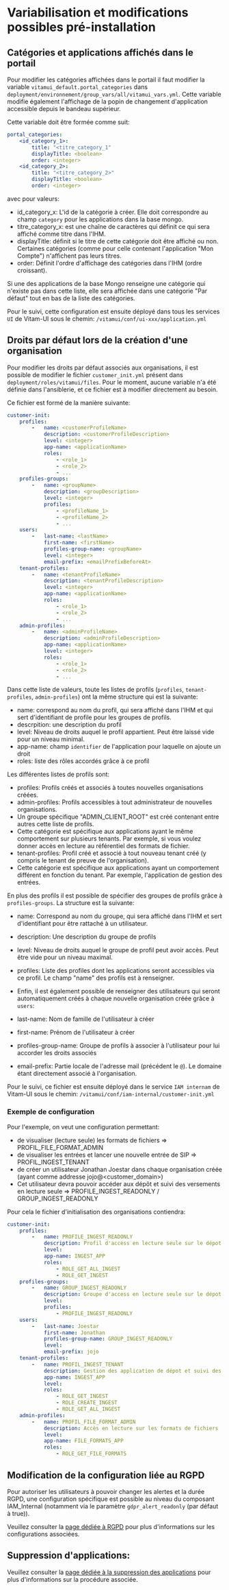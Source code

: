# Variabilisation et modifications possibles pré-installation

## Catégories et applications affichés dans le portail

Pour modifier les catégories affichées dans le portail il faut modifier la variable `vitamui_default.portal_categories` dans `deployment/environnement/group_vars/all/vitamui_vars.yml`.
Cette variable modifie également l'affichage de la popin de changement d'application accessible depuis le bandeau supérieur.

Cette variable doit être formée comme suit:

```yaml
portal_categories:
    <id_category_1>:
        title: "<titre_category_1"
        displayTitle: <boolean>
        order: <integer>
    <id_category_2>:
        title: "<titre_category_2>"
        displayTitle: <boolean>
        order: <integer>
```

avec pour valeurs:

* id_category_x: L'id de la catégorie à créer. Elle doit correspondre au champ `category` pour les applications dans la base mongo.
* titre_category_x: est une chaîne de caractères qui définit ce qui sera affiché comme titre dans l'IHM.
* displayTitle: définit si le titre de cette catégorie doit être affiché ou non. Certaines catégories (comme pour celle contenant l'application "Mon Compte") n'affichent pas leurs titres.
* order: Définit l'ordre d'affichage des catégories dans l'IHM (ordre croissant).

Si une des applications de la base Mongo renseigne une catégorie qui n'existe pas dans cette liste, elle sera affichée dans une catégorie "Par défaut" tout en bas de la liste des catégories.

Pour le suivi, cette configuration est ensuite déployé dans tous les services `UI` de Vitam-UI sous le chemin: `/vitamui/conf/ui-xxx/application.yml`

## Droits par défaut lors de la création d'une organisation

Pour modifier les droits par défaut associés aux organisations, il est possible de modifier le fichier `customer_init.yml` présent dans `deployment/roles/vitamui/files`.
Pour le moment, aucune variable n'a été définie dans l'ansiblerie, et ce fichier est à modifier directement au besoin.

Ce fichier est formé de la manière suivante:

```yaml
customer-init:
    profiles:
        -   name: <customerProfileName>
            description: <customerProfileDescription>
            level: <integer>
            app-name: <applicationName>
            roles:
                - <role_1>
                - <role_2>
                - ...
    profiles-groups:
        -   name: <groupName>
            description: <groupDescription>
            level: <integer>
            profiles:
                - <profileName_1>
                - <profileName_2>
                - ...
    users:
        -   last-name: <lastName>
            first-name: <firstName>
            profiles-group-name: <groupName>
            level: <integer>
            email-prefix: <emailPrefixBeforeAt>
    tenant-profiles:
        -   name: <tenantProfileName>
            description: <tenantProfileDescription>
            level: <integer>
            app-name: <applicationName>
            roles:
                - <role_1>
                - <role_2>
                - ...
    admin-profiles:
        -   name: <adminProfileName>
            description: <adminProfileDescription>
            app-name: <applicationName>
            level: <integer>
            roles:
                - <role_1>
                - <role_2>
                - ...
```

Dans cette liste de valeurs, toute les listes de profils (`profiles`, `tenant-profiles`, `admin-profiles`) ont la même structure qui est la suivante:

* name: correspond au nom du profil, qui sera affiché dans l'IHM et qui sert d'identifiant de profile pour les groupes de profils.
* descrpition: une description du profil
* level: Niveau de droits auquel le profil appartient. Peut être laissé vide pour un niveau minimal.
* app-name: champ `identifier` de l'application pour laquelle on ajoute un droit
* roles: liste des rôles accordés grâce à ce profil

Les différentes listes de profils sont:

* profiles: Profils créés et associés à toutes nouvelles organisations créées.
* admin-profiles: Profils accessibles à tout administrateur de nouvelles organisations.
* Un groupe spécifique "ADMIN_CLIENT_ROOT" est créé contenant entre autres cette liste de profils.
* Cette catégorie est spécifique aux applications ayant le même comportement sur plusieurs tenants. Par exemple, si vous voulez donner accès en lecture au référentiel des formats de fichier.
* tenant-profiles: Profil créé et associé à tout nouveau tenant créé (y compris le tenant de preuve de l'organisation).
* Cette catégorie est spécifique aux applications ayant un comportement différent en fonction du tenant. Par exemple, l'application de gestion des entrées.

En plus des profils il est possible de spécifier des groupes de profils grâce à `profiles-groups`. La structure est la suivante:

* name: Correspond au nom du groupe, qui sera affiché dans l'IHM et sert d'identifiant pour être rattaché à un utilisateur.
* description: Une description du groupe de profils
* level: Niveau de droits auquel le groupe de profil peut avoir accès. Peut être vide pour un niveau maximal.
* profiles: Liste des profiles dont les applications seront accessibles via ce profil. Le champ "name" des profils est à renseigner.
* Enfin, il est également possible de renseigner des utilisateurs qui seront automatiquement créés à chaque nouvelle organisation créée grâce à `users`:

* last-name: Nom de famille de l'utilisateur à créer
* first-name: Prénom de l'utilisateur à créer
* profiles-group-name: Groupe de profils à associer à l'utilisateur pour lui accorder les droits associés
* email-prefix: Partie locale de l'adresse mail (précédent le `@`). Le domaine étant directement associé à l'organisation.

Pour le suivi, ce fichier est ensuite déployé dans le service `IAM internam` de Vitam-UI sous le chemin: `/vitamui/conf/iam-internal/customer-init.yml`

### Exemple de configuration

Pour l'exemple, on veut une configuration permettant:

* de visualiser (lecture seule) les formats de fichiers => PROFIL_FILE_FORMAT_ADMIN
* de visualiser les entrées et lancer une nouvelle entrée de SIP => PROFIL_INGEST_TENANT
* de créer un utilisateur Jonathan Joestar dans chaque organisation créée (ayant comme addresse jojo@<customer_domain>)
* Cet utilisateur devra pouvoir accéder aux dépôt et suivi des versements en lecture seule =>  PROFILE_INGEST_READONLY / GROUP_INGEST_READONLY

Pour cela le fichier d'initialisation des organisations contiendra:

```yaml
customer-init:
    profiles:
        -   name: PROFILE_INGEST_READONLY
            description: Profil d'access en lecture seule sur le dépot et suivi des versements
            level:
            app-name: INGEST_APP
            roles:
                - ROLE_GET_ALL_INGEST
                - ROLE_GET_INGEST
    profiles-groups:
        -   name: GROUP_INGEST_READONLY
            description: Groupe d'access en lecture seule sur le dépot et suivi des versements
            level:
            profiles:
                - PROFILE_INGEST_READONLY
    users:
        -   last-name: Joestar
            first-name: Jonathan
            profiles-group-name: GROUP_INGEST_READONLY
            level:
            email-prefix: jojo
    tenant-profiles:
        -   name: PROFIL_INGEST_TENANT
            description: Gestion des application de dépot et suivi des versements
            app-name: INGEST_APP
            level:
            roles:
                - ROLE_GET_INGEST
                - ROLE_CREATE_INGEST
                - ROLE_GET_ALL_INGEST
    admin-profiles:
        -   name: PROFIL_FILE_FORMAT_ADMIN
            description: Accès en lecture sur les formats de fichiers
            level:
            app-name: FILE_FORMATS_APP
            roles:
                - ROLE_GET_FILE_FORMATS

```

## Modification de la configuration liée au RGPD

Pour autoriser les utilisateurs à pouvoir changer les alertes et la durée RGPD, une configuration spécifique est possible au niveau du composant IAM_Internal (notamment via le paramètre `gdpr_alert_readonly` (par défaut à true)).

Veuillez consulter la [page dédiée à RGPD](RGPD.md) pour plus d'informations sur les configurations associées.

## Suppression d'applications:

Veuillez consulter la [page dédiée à la suppression des applications](Personnalisation_applications.md) pour plus d'informations sur la procédure associée.
